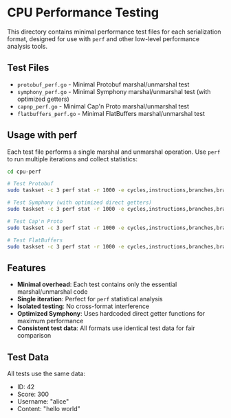 # CPU Performance Testing

This directory contains minimal performance test files for each serialization format, designed for use with `perf` and other low-level performance analysis tools.

## Test Files

- `protobuf_perf.go` - Minimal Protobuf marshal/unmarshal test
- `symphony_perf.go` - Minimal Symphony marshal/unmarshal test (with optimized getters)
- `capnp_perf.go` - Minimal Cap'n Proto marshal/unmarshal test  
- `flatbuffers_perf.go` - Minimal FlatBuffers marshal/unmarshal test

## Usage with perf

Each test file performs a single marshal and unmarshal operation. Use `perf` to run multiple iterations and collect statistics:

```bash
cd cpu-perf

# Test Protobuf
sudo taskset -c 3 perf stat -r 1000 -e cycles,instructions,branches,branch-misses,cache-misses -- go run protobuf_perf.go

# Test Symphony (with optimized direct getters)
sudo taskset -c 3 perf stat -r 1000 -e cycles,instructions,branches,branch-misses,cache-misses -- go run symphony_perf.go

# Test Cap'n Proto
sudo taskset -c 3 perf stat -r 1000 -e cycles,instructions,branches,branch-misses,cache-misses -- go run capnp_perf.go

# Test FlatBuffers
sudo taskset -c 3 perf stat -r 1000 -e cycles,instructions,branches,branch-misses,cache-misses -- go run flatbuffers_perf.go
```

## Features

- **Minimal overhead**: Each test contains only the essential marshal/unmarshal code
- **Single iteration**: Perfect for `perf` statistical analysis
- **Isolated testing**: No cross-format interference
- **Optimized Symphony**: Uses hardcoded direct getter functions for maximum performance
- **Consistent test data**: All formats use identical test data for fair comparison

## Test Data

All tests use the same data:
- ID: 42
- Score: 300
- Username: "alice"
- Content: "hello world"
